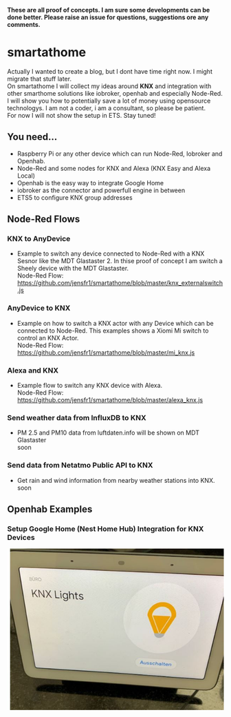 **These are all proof of concepts. I am sure some developments can be done better. Please raise an issue for questions, suggestions ore any comments.**

# smartathome
Actually I wanted to create a blog, but I dont have time right now. I might migrate that stuff later.<br />
On smartathome I will collect my ideas around **KNX** and integration with other smarthome solutions like iobroker, openhab and especially Node-Red. I will show you how to potentially save a lot of money using opensource technologys. I am not a coder, i am a consultant, so please be patient. <br/> For now I will not show the setup in ETS. 
Stay tuned!

## You need...
* Raspberry Pi or any other device which can run Node-Red, Iobroker and Openhab.
* Node-Red and some nodes for KNX and Alexa (KNX Easy and Alexa Local)
* Openhab is the easy way to integrate Google Home
* iobroker as the connector and powerfull engine in between
* ETS5 to configure KNX group addresses

## Node-Red Flows
### KNX to AnyDevice
* Example to switch any device connected to Node-Red with a KNX Sesnor like the MDT Glastaster 2. In thise proof of concept I am switch a Sheely device with the MDT Glastaster. <br />
Node-Red Flow: <br />
https://github.com/jensfr1/smartathome/blob/master/knx_externalswitch.js

### AnyDevice to KNX
* Example on how to switch a KNX actor with any Device which can be connected to Node-Red. This examples shows a Xiomi Mi switch to control an KNX Actor. <br /> Node-Red Flow: <br />
https://github.com/jensfr1/smartathome/blob/master/mi_knx.js

### Alexa and KNX
* Example flow to switch any KNX device with Alexa.<br />Node-Red Flow: <br />
https://github.com/jensfr1/smartathome/blob/master/alexa_knx.js

### Send weather data from InfluxDB to KNX 
* PM 2.5 and PM10 data from luftdaten.info will be shown on MDT Glastaster <br />
soon

### Send data from Netatmo Public API to KNX
* Get rain and wind information from nearby weather stations into KNX. <br />
soon

## Openhab Examples
### Setup Google Home (Nest Home Hub) Integration for KNX Devices
![Example](img/ghome.jpg)

